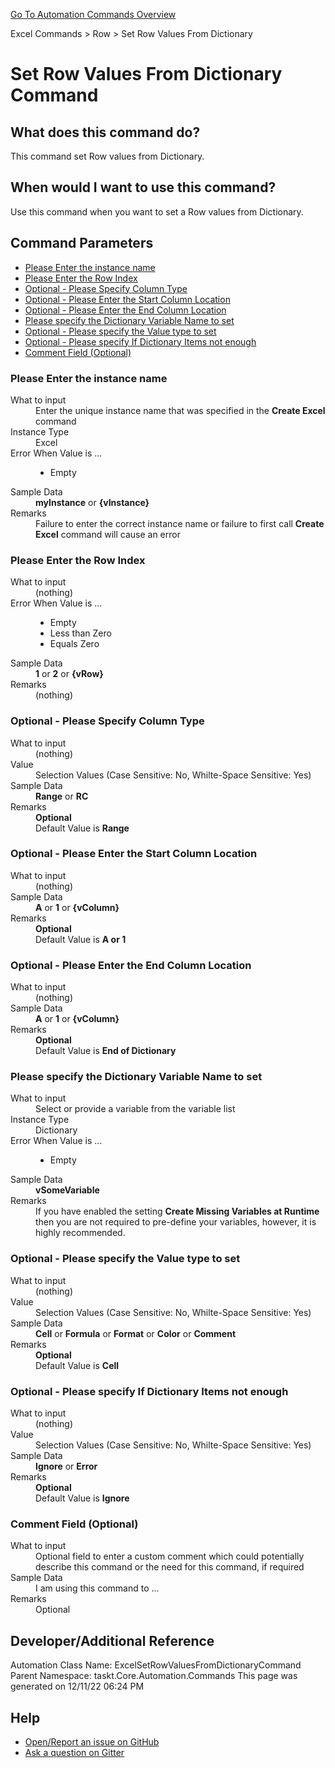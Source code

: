 <!--TITLE: Set Row Values From Dictionary Command -->
<!-- SUBTITLE: a command in the Excel Commands group. -->
[Go To Automation Commands Overview](/automation-commands.md)


Excel Commands &gt; Row &gt; Set Row Values From Dictionary


# Set Row Values From Dictionary Command


## What does this command do?
This command set Row values from Dictionary.


## When would I want to use this command?
Use this command when you want to set a Row values from Dictionary.


## Command Parameters
- [Please Enter the instance name](#param_0)
- [Please Enter the Row Index](#param_1)
- [Optional - Please Specify Column Type](#param_2)
- [Optional - Please Enter the Start Column Location](#param_3)
- [Optional - Please Enter the End Column Location](#param_4)
- [Please specify the Dictionary Variable Name to set](#param_5)
- [Optional - Please specify the Value type to set](#param_6)
- [Optional - Please specify If Dictionary Items not enough](#param_7)
- [Comment Field (Optional)](#param_8)


<a id="param_0"></a>
### Please Enter the instance name


<dl>
<dt>What to input</dt><dd>Enter the unique instance name that was specified in the <strong>Create Excel</strong> command</dd>
<dt>Instance Type</dt><dd>Excel</dd>
<dt>Error When Value is ...</dt><dd><ul>
<li>Empty</li>
</ul></dd><dt>Sample Data</dt><dd><strong>myInstance</strong> or <strong>{vInstance}</strong></dd>
<dt>Remarks</dt><dd>Failure to enter the correct instance name or failure to first call <strong>Create Excel</strong> command will cause an error</dd>
</dl>




<a id="param_1"></a>
### Please Enter the Row Index


<dl>
<dt>What to input</dt><dd>(nothing)</dd>
<dt>Error When Value is ...</dt><dd><ul>
<li>Empty</li>
<li>Less than Zero</li>
<li>Equals Zero</li>
</ul></dd><dt>Sample Data</dt><dd><strong>1</strong> or <strong>2</strong> or <strong>{vRow}</strong></dd>
<dt>Remarks</dt><dd>(nothing)</dd>
</dl>




<a id="param_2"></a>
### Optional - Please Specify Column Type


<dl>
<dt>What to input</dt><dd>(nothing)</dd>
<dt>Value</dt><dd>Selection Values (Case Sensitive: No, Whilte-Space Sensitive: Yes)</dd>
<dt>Sample Data</dt><dd><strong>Range</strong> or <strong>RC</strong></dd>
<dt>Remarks</dt><dd><strong>Optional</strong><br>Default Value is <strong>Range</strong></dd>
</dl>




<a id="param_3"></a>
### Optional - Please Enter the Start Column Location


<dl>
<dt>What to input</dt><dd>(nothing)</dd>
<dt>Sample Data</dt><dd><strong>A</strong> or <strong>1</strong> or <strong>{vColumn}</strong></dd>
<dt>Remarks</dt><dd><strong>Optional</strong><br>Default Value is <strong>A or 1</strong></dd>
</dl>




<a id="param_4"></a>
### Optional - Please Enter the End Column Location


<dl>
<dt>What to input</dt><dd>(nothing)</dd>
<dt>Sample Data</dt><dd><strong>A</strong> or <strong>1</strong> or <strong>{vColumn}</strong></dd>
<dt>Remarks</dt><dd><strong>Optional</strong><br>Default Value is <strong>End of Dictionary</strong></dd>
</dl>




<a id="param_5"></a>
### Please specify the Dictionary Variable Name to set


<dl>
<dt>What to input</dt><dd>Select or provide a variable from the variable list</dd>
<dt>Instance Type</dt><dd>Dictionary</dd>
<dt>Error When Value is ...</dt><dd><ul>
<li>Empty</li>
</ul></dd><dt>Sample Data</dt><dd><strong>vSomeVariable</strong></dd>
<dt>Remarks</dt><dd>If you have enabled the setting <strong>Create Missing Variables at Runtime</strong> then you are not required to pre-define your variables, however, it is highly recommended.</dd>
</dl>




<a id="param_6"></a>
### Optional - Please specify the Value type to set


<dl>
<dt>What to input</dt><dd>(nothing)</dd>
<dt>Value</dt><dd>Selection Values (Case Sensitive: No, Whilte-Space Sensitive: Yes)</dd>
<dt>Sample Data</dt><dd><strong>Cell</strong> or <strong>Formula</strong> or <strong>Format</strong> or <strong>Color</strong> or <strong>Comment</strong></dd>
<dt>Remarks</dt><dd><strong>Optional</strong><br>Default Value is <strong>Cell</strong></dd>
</dl>




<a id="param_7"></a>
### Optional - Please specify If Dictionary Items not enough


<dl>
<dt>What to input</dt><dd>(nothing)</dd>
<dt>Value</dt><dd>Selection Values (Case Sensitive: No, Whilte-Space Sensitive: Yes)</dd>
<dt>Sample Data</dt><dd><strong>Ignore</strong> or <strong>Error</strong></dd>
<dt>Remarks</dt><dd><strong>Optional</strong><br>Default Value is <strong>Ignore</strong></dd>
</dl>




<a id="param_8"></a>
### Comment Field (Optional)


<dl>
<dt>What to input</dt><dd>Optional field to enter a custom comment which could potentially describe this command or the need for this command, if required</dd>
<dt>Sample Data</dt><dd>I am using this command to ...</dd>
<dt>Remarks</dt><dd>Optional</dd>
</dl>




## Developer/Additional Reference
Automation Class Name: ExcelSetRowValuesFromDictionaryCommand
Parent Namespace: taskt.Core.Automation.Commands
This page was generated on 12/11/22 06:24 PM


## Help
- [Open/Report an issue on GitHub](https://github.com/saucepleez/taskt/issues/new)
- [Ask a question on Gitter](https://gitter.im/taskt-rpa/Lobby)
